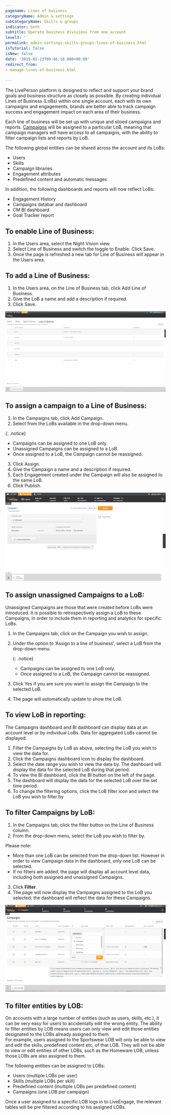 ```yaml
---
pagename: Lines of business
categoryName: Admin & settings
subCategoryName: Skills & groups
indicator: both
subtitle: Operate business divisions from one account
level3: ''
permalink: admin-settings-skills-groups-lines-of-business.html
isTutorial: false
isNew: false
date: '2019-01-23T09:46:18.000+00:00'
redirect_from:
- manage-lines-of-business.html

---
```

The LivePerson platform is designed to reflect and support your brand goals and business structure as closely as possible. By creating individual Lines of Business (LoBs) within one single account, each with its own campaigns and engagements, brands are better able to track campaign success and engagement impact on each area of their business.

Each line of business will be set up with unique and siloed campaigns and reports. [Campaigns](contact-center-management-campaigns-campaigns-overview.html) will be assigned to a particular LoB, meaning that campaign managers will have access to all campaigns, with the ability to filter campaign lists and reports by LoB.

The following global entities can be shared across the account and its LoBs:

* Users
* Skills
* Campaign libraries
* Engagement attributes
* Predefined content and automatic messages

In addition, the following dashboards and reports will now reflect LoBs:

* Engagement History
* Campaigns databar and dashboard
* CM BI dashboard
* Goal Tracker report

## To enable Line of Business:

1. In the Users area, select the Night Vision view.
2. Select Line of Business and switch the toggle to Enable. Click Save.
3. Once the page is refreshed a new tab for Line of Business will appear in the Users area.

## To add a Line of Business:
1. In the Users area, on the Line of Business tab, click Add Line of Business.
2. Give the LoB a name and add a description if required.
3. Click Save.

![](/img/LoB2.png)

## To assign a campaign to a Line of Business:

1. In the Campaigns tab, click Add Campaign.
2. Select from the LoBs available in the drop-down menu.

{: .notice}

* Campaigns can be assigned to one LoB only.
* Unassigned Campaigns can be assigned to a LoB.
* Once assigned to a LoB, the Campaign cannot be reassigned.

3. Click Assign.
4. Give the Campaign a name and a description if required.
5. Each Engagement created under the Campaign will also be assigned to the same LoB.
6. Click Publish.

![](/img/LoB4.png)

## To assign unassigned Campaigns to a LoB:

Unassigned Campaigns are those that were created before LoBs were introduced. It is possible to retrospectively assign a LoB to these Campaigns, in order to include them in reporting and analytics for specific LoBs.

1. In the Campaigns tab, click on the Campaign you wish to assign.
2. Under the option to ‘Assign to a line of business’, select a LoB from the drop-down menu.
   
   {: .notice}
   * Campaigns can be assigned to one LoB only.
   * Once assigned to a LoB, the Campaign cannot be reassigned.
3. Click Yes if you are sure you want to assign the Campaign to the selected LoB.
4. The page will automatically update to show the LoB.

## To view LoB in reporting:

The Campaigns dashboard and BI dashboard can display data at an account level or by individual LoBs. Data for aggregated LoBs cannot be displayed.

1. Filter the Campaigns by LoB as above, selecting the LoB you wish to view the data for.
2. Click the Campaigns dashboard icon to display the dashboard.
3. Select the date range you wish to view the data by. The dashboard will display the data for the selected LoB during that period.
4. To view the BI dashboard, click the BI button on the left of the page.
5. The dashboard will display the data for the selected LoB over the set time period.
6. To change the filtering options, click the LoB filter icon and select the LoB you wish to filter by

## To filter Campaigns by LoB:

1. In the Campaigns tab, click the filter button on the Line of Business column.
2. From the drop-down menu, select the LoB you wish to filter by.

Please note:

* More than one LoB can be selected from the drop-down list. However in order to view Campaign data in the dashboard, only one LoB can be selected.
* If no filters are added, the page will display all account level data, including both assigned and unassigned Campaigns.

3. Click **Filter**.
4. The page will now display the Campaigns assigned to the LoB you selected; the dashboard will reflect the data for these Campaigns.

![](/img/LoB7.png)

## To filter entities by LOB:

On accounts with a large number of entities (such as users, skills, etc.), it can be very easy for users to accidentally edit the wrong entity. The ability to filter entities by LOB means users can only view and edit those entities designated to the LOBs already assigned to them.  
For example, users assigned to the Sportswear LOB will only be able to view and edit the skills, predefined content etc, of that LOB. They will not be able to view or edit entities of other LOBs, such as the Homeware LOB, unless those LOBs are also assigned to them.

The following entities can be assigned to LOBs:

* Users (multiple LOBs per user)
* Skills (multiple LOBs per skill)
* Predefined content (multiple LOBs per predefined content)
* Campaigns (one LOB per campaign)

Once a user assigned to a specific LOB logs in to LiveEngage, the relevant tables will be pre filtered according to his assigned LOBs.